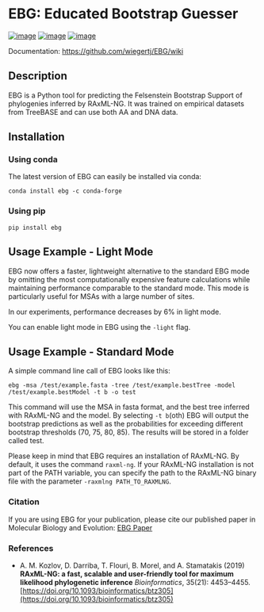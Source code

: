 # EBG: Educated Bootstrap Guesser
[![image](https://img.shields.io/pypi/v/ebg.svg)](https://pypi.python.org/pypi/ebg)
[![image](https://img.shields.io/conda/vn/conda-forge/ebg.svg)](https://anaconda.org/conda-forge/ebg)
[![image](https://img.shields.io/badge/License-GPL3-yellow.svg)](https://opensource.org/licenses/GPL-3-0)

Documentation: https://github.com/wiegertj/EBG/wiki
## Description

EBG is a Python tool for predicting the Felsenstein Bootstrap Support of phylogenies inferred by RAxML-NG.
It was trained on empirical datasets from TreeBASE and can use both AA and DNA data.


## Installation
### Using conda
The latest version of EBG can easily be installed via conda:
```
conda install ebg -c conda-forge
```
### Using pip
```
pip install ebg
```
## Usage Example - Light Mode
EBG now offers a faster, lightweight alternative to the standard EBG mode by omitting the most computationally expensive feature calculations while maintaining performance comparable to the standard mode. This mode is particularly useful for MSAs with a large number of sites.

In our experiments, performance decreases by 6% in light mode.

You can enable light mode in EBG using the ```-light``` flag.

## Usage Example - Standard Mode
A simple command line call of EBG looks like this:
```
ebg -msa /test/example.fasta -tree /test/example.bestTree -model /test/example.bestModel -t b -o test 
```
This command will use the MSA in fasta format, and the best tree inferred with RAxML-NG and the model.
By selecting ```-t b```(oth) EBG will output the bootstrap predictions as well as the probabilities for exceeding different bootstrap thresholds (70, 75, 80, 85). 
The results will be stored in a folder called test.

Please keep in mind that EBG requires an installation of RAxML-NG. By default, it uses the command ```raxml-ng```. 
If your RAxML-NG installation is not part of the PATH variable, you can specify the path to the RAxML-NG binary file with the parameter ```-raxmlng PATH_TO_RAXMLNG```.

### Citation
If you are using EBG for your publication, please cite our published paper in Molecular Biology and Evolution: 
[EBG Paper](https://academic.oup.com/mbe/article/41/10/msae215/7825466)
### References
* A. M. Kozlov, D. Darriba, T. Flouri, B. Morel, and A. Stamatakis (2019) 
**RAxML-NG: a fast, scalable and user-friendly tool for maximum likelihood phylogenetic inference** 
*Bioinformatics*, 35(21): 4453–4455. 
[https://doi.org/10.1093/bioinformatics/btz305](https://doi.org/10.1093/bioinformatics/btz305)

